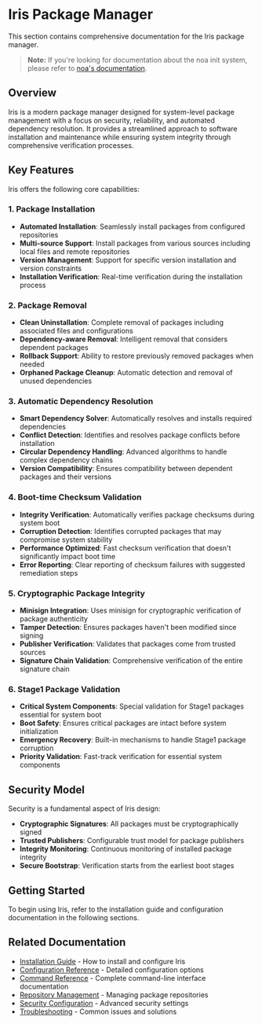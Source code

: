 # Iris Package Manager

This section contains comprehensive documentation for the Iris package manager.

> **Note:** If you're looking for documentation about the noa init system, please refer to [noa's documentation](../noa/home.md).

## Overview

Iris is a modern package manager designed for system-level package management with a focus on security, reliability, and automated dependency resolution. It provides a streamlined approach to software installation and maintenance while ensuring system integrity through comprehensive verification processes.

## Key Features

Iris offers the following core capabilities:

### 1. Package Installation
- **Automated Installation**: Seamlessly install packages from configured repositories
- **Multi-source Support**: Install packages from various sources including local files and remote repositories
- **Version Management**: Support for specific version installation and version constraints
- **Installation Verification**: Real-time verification during the installation process

### 2. Package Removal
- **Clean Uninstallation**: Complete removal of packages including associated files and configurations
- **Dependency-aware Removal**: Intelligent removal that considers dependent packages
- **Rollback Support**: Ability to restore previously removed packages when needed
- **Orphaned Package Cleanup**: Automatic detection and removal of unused dependencies

### 3. Automatic Dependency Resolution
- **Smart Dependency Solver**: Automatically resolves and installs required dependencies
- **Conflict Detection**: Identifies and resolves package conflicts before installation
- **Circular Dependency Handling**: Advanced algorithms to handle complex dependency chains
- **Version Compatibility**: Ensures compatibility between dependent packages and their versions

### 4. Boot-time Checksum Validation
- **Integrity Verification**: Automatically verifies package checksums during system boot
- **Corruption Detection**: Identifies corrupted packages that may compromise system stability
- **Performance Optimized**: Fast checksum verification that doesn't significantly impact boot time
- **Error Reporting**: Clear reporting of checksum failures with suggested remediation steps

### 5. Cryptographic Package Integrity
- **Minisign Integration**: Uses minisign for cryptographic verification of package authenticity
- **Tamper Detection**: Ensures packages haven't been modified since signing
- **Publisher Verification**: Validates that packages come from trusted sources
- **Signature Chain Validation**: Comprehensive verification of the entire signature chain

### 6. Stage1 Package Validation
- **Critical System Components**: Special validation for Stage1 packages essential for system boot
- **Boot Safety**: Ensures critical packages are intact before system initialization
- **Emergency Recovery**: Built-in mechanisms to handle Stage1 package corruption
- **Priority Validation**: Fast-track verification for essential system components

## Security Model

Security is a fundamental aspect of Iris design:

- **Cryptographic Signatures**: All packages must be cryptographically signed
- **Trusted Publishers**: Configurable trust model for package publishers
- **Integrity Monitoring**: Continuous monitoring of installed package integrity
- **Secure Bootstrap**: Verification starts from the earliest boot stages

## Getting Started

To begin using Iris, refer to the installation guide and configuration documentation in the following sections.

## Related Documentation

- [Installation Guide](installation.md) - How to install and configure Iris
- [Configuration Reference](configuration.md) - Detailed configuration options
- [Command Reference](commands.md) - Complete command-line interface documentation
- [Repository Management](repositories.md) - Managing package repositories
- [Security Configuration](security.md) - Advanced security settings
- [Troubleshooting](troubleshooting.md) - Common issues and solutions






